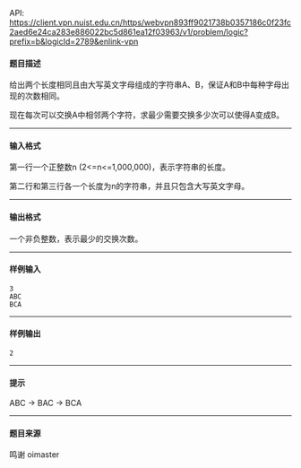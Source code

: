 API: https://client.vpn.nuist.edu.cn/https/webvpn893ff9021738b0357186c0f23fc2aed6e24ca283e886022bc5d861ea12f03963/v1/problem/logic?prefix=b&logicId=2789&enlink-vpn

#### 题目描述

给出两个长度相同且由大写英文字母组成的字符串A、B，保证A和B中每种字母出现的次数相同。

现在每次可以交换A中相邻两个字符，求最少需要交换多少次可以使得A变成B。

  

---

#### 输入格式

  

第一行一个正整数n (2<=n<=1,000,000)，表示字符串的长度。

第二行和第三行各一个长度为n的字符串，并且只包含大写英文字母。

  

  

---

#### 输出格式

一个非负整数，表示最少的交换次数。

---

#### 样例输入
```
3
ABC
BCA

```

---

#### 样例输出
```
2
```

---

#### 提示

ABC -> BAC -> BCA

---

#### 题目来源

鸣谢 oimaster